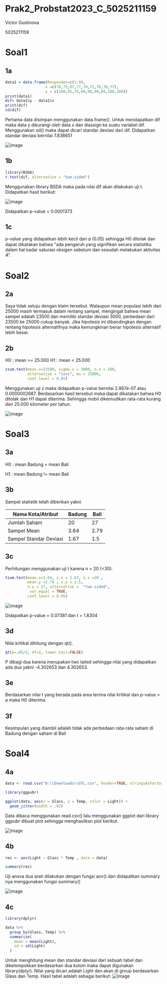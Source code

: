 # Prak2_Probstat2023_C_5025211159
Victor Gustinova

5025211159

# Soal1
## 1a

``` R
data1 = data.frame(Responden=c(1:9),
                  x =c(78,75,67,77,70,72,78,70,77),
                  y = c(100,95,70,90,90,90,89,100,100))
print(data1)
dif= data1$y - data1$x
print(dif)
sd(dif)
```
Pertama data disimpan menggunakan data.frame(). Untuk mendapatkan dif maka data y dikurangi oleh data x dan diassign ke suatu variabel dif. Menggunakan sd() maka dapat dicari standar deviasi dari dif. Didapatkan standar deviasi bernilai 7.838651

![image](https://github.com/VictorGstn/Prak2_Probstat2023_C_5025211159/assets/125529445/c19f8ec5-333f-42bc-93e8-3a7df1e9a759)

## 1b

```R
library(BSDA)
t.test(dif, alternative = "two.sided")
```
Menggunakan library BSDA maka pada nilai dif akan dilakukan uji t. Didapatkan hasil berikut:

![image](https://github.com/VictorGstn/Prak2_Probstat2023_C_5025211159/assets/125529445/2021e603-3f66-4ca8-adf7-87c87cdb0adb)

Didapatkan p-value = 0.0001373

## 1c
p-value yang didapatkan lebih kecil dari 𝛼 (0.05) sehingga H0 ditolak dan dapat dikatakan bahwa "ada pengaruh yang signifikan secara statistika dalam hal kadar saturasi oksigen sebelum dan sesudah
melakukan aktivitas 𝐴”.

# Soal2
## 2a
Saya tidak setuju dengan klaim tersebut. Walaupun mean populasi lebih dari 25000 masih termasuk dalam rentang sampel, mengingat bahwa mean sampel adalah 23500 dan memiliki standar deviasi 3000, perbedaan dari 23500 ke 25000 cukup banyak. Jika hipotesis ini dibandingkan dengan rentang hipotesis alternatifnya maka kemungkinan benar hipotesis alternatif lebih besar.

## 2b
H0 : mean >= 25.000
H1 : mean < 25.000
```R
zsum.test(mean.x=23500, sigma.x = 3000, n.x = 100,  
          alternative = "less", mu = 25000,
          conf.level = 0.05)
```
Menggunakan uji z maka didapatkan p-value bernilai 2.867e-07 atau 0.0000002687. Berdasarkan hasil tersebut maka dapat dikatakan bahwa H0 ditolak dan H1 dapat diterima. Sehingga mobil dikemudikan rata-rata kurang dari 25.000 kilometer per tahun. 

![image](https://github.com/VictorGstn/Prak2_Probstat2023_C_5025211159/assets/125529445/533cf06a-67b4-4db0-8903-a552a4f8012a)

# Soal3

## 3a

H0 : mean Badung = mean Bali

H1 : mean Badung != mean Bali

## 3b
Sampel statistik telah diberikan yakni

| Nama Kota/Atribut  | Badung | Bali |
| ------------- | ------------- | -------------
| Jumlah Saham  | 20  | 27 |
| Sampel Mean  | 3.64 | 2.79 |
| Sampel Standar Deviasi  | 1.67 | 1.5 |

## 3c
Perhitungan menggunakan uji t karena n = 20 (<30). 
```R
tsum.test(mean.x=3.64, s.x = 1.67, n.x =20 , 
          mean.y =2.79 , s.y = 1.5,
          n.y = 27, alternative =  "two.sided", 
           var.equal = TRUE,
          conf.level = 0.95)
```

![image](https://github.com/VictorGstn/Prak2_Probstat2023_C_5025211159/assets/125529445/859d4e57-c7fe-43cf-99ba-21b3155e2fe7)

Didapatkan p-value = 0.07381 dan t = 1.8304

## 3d
Nilai kritikal dihitung dengan qt(). 
```R
qt(p=.05/2, df=2, lower.tail=FALSE)
```
P dibagi dua karena merupakan two tailed sehingga nilai yang didapatkan ada dua yakni -4.302653 dan 4.302653.

## 3e
Berdasarkan nilai t yang berada pada area terima nilai kritikal dan p-value > 𝛼 maka H0 diterima.

## 3f
Kesimpulan yang diambil adalah tidak ada perbedaan rata-rata saham di Badung dengan saham di Bali


# Soal4

## 4a

```R
data <- read.csv("D:\\Downloads\\GTL.csv", header=TRUE, stringsAsFactors=FALSE)

library(ggpubr)

ggplot(data, aes(x = Glass, y = Temp, color = Light)) +
  geom_jitter(width = .02)
```
Data dibaca menggunakan read.csv() lalu menggunakan ggplot dari library ggpubr dibuat plot sehingga menghasilkan plot berikut.

![image](https://github.com/VictorGstn/Prak2_Probstat2023_C_5025211159/assets/125529445/a15d0814-c2d7-4503-b971-1b5e593cae97)

## 4b
```R
res <- aov(Light ~ Glass * Temp , data = data)

summary(res)
```
Uji anova dua arah dilakukan dengan fungsi aov() dan didapatkan summary nya menggunakan fungsi summary()

![image](https://github.com/VictorGstn/Prak2_Probstat2023_C_5025211159/assets/125529445/43837408-9528-40e9-88ec-693d6c4ed382)

## 4c
```R
library(dplyr)

data %>%
  group_by(Glass, Temp) %>%
  summarize(
    mean = mean(Light),
    sd = sd(Light)
  )
```
Untuk menghitung mean dan standar deviasi dari sebuah tabel dan dikelompokkan berdasarkan dua kolom maka dapat digunakan library(dplyr). Nilai yang dicari adalah Light dan akan di group berdasarkan Glass dan Temp. Hasil tabel adalah sebagai berikut:
![image](https://github.com/VictorGstn/Prak2_Probstat2023_C_5025211159/assets/125529445/d5108d7e-5965-4a28-9603-39e0100de16f)
